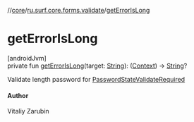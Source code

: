 //[core](../../index.md)/[ru.surf.core.forms.validate](index.md)/[getErrorIsLong](get-error-is-long.md)

# getErrorIsLong

[androidJvm]\
private fun [getErrorIsLong](get-error-is-long.md)(target: [String](https://kotlinlang.org/api/latest/jvm/stdlib/kotlin/-string/index.html)): ([Context](https://developer.android.com/reference/kotlin/android/content/Context.html)) -&gt; [String](https://kotlinlang.org/api/latest/jvm/stdlib/kotlin/-string/index.html)?

Validate length password for [PasswordStateValidateRequired](-password-state-validate-required/index.md)

#### Author

Vitaliy Zarubin
